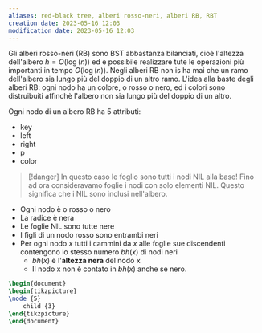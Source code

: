 ```yaml
---
aliases: red-black tree, alberi rosso-neri, alberi RB, RBT
creation date: 2023-05-16 12:03
modification date: 2023-05-16 12:03
---
```


Gli alberi rosso-neri (RB) sono BST abbastanza bilanciati, cioè l'altezza dell'albero $h = O(\log(n))$ ed è possibile realizzare tute le operazioni più importanti in tempo $O(\log(n))$.
Negli alberi RB non is ha mai che un ramo dell'albero sia lungo più del doppio di un altro ramo. L'idea alla baste degli alberi RB: ogni nodo ha un colore, o rosso o nero, ed i colori sono distruibuiti affinchè l'albero non sia lungo più del doppio di un altro.


Ogni nodo di un albero RB ha 5 attributi:
- key
- left
- right
- p
- color

> [!danger]
> In questo caso le foglio sono tutti i nodi NIL alla base! Fino ad ora consideravamo foglie i nodi con solo elementi NIL. Questo significa che i NIL sono inclusi nell'albero.


- Ogni nodo è o rosso o nero
- La radice è nera
- Le foglie NIL sono tutte nere
- I figli di un nodo rosso sono entrambi neri
- Per ogni nodo $x$ tutti i cammini da $x$ alle foglie sue discendenti contengono lo stesso numero $bh(x)$ di nodi neri
	- $bh(x)$ è l'**altezza nera** del nodo x
	- Il nodo x non è contato in $bh(x)$ anche se nero.

```tikz
\begin{document}
\begin{tikzpicture}
\node {5}
	child {3}
\end{tikzpicture}
\end{document}
```